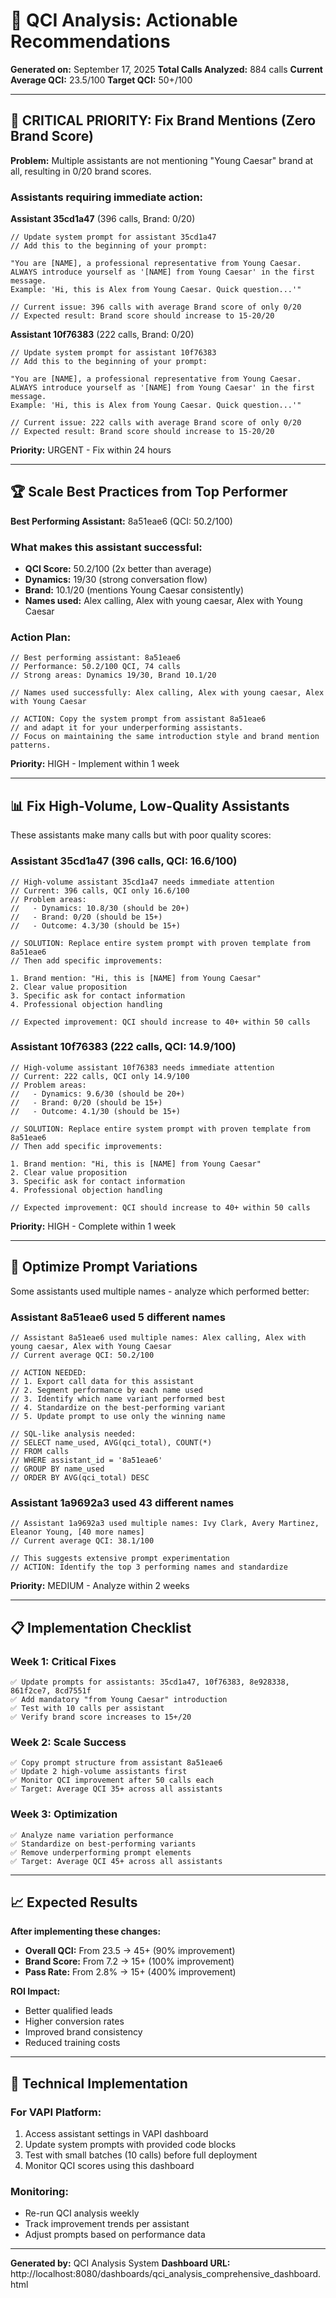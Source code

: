 # 🎯 QCI Analysis: Actionable Recommendations

**Generated on:** September 17, 2025
**Total Calls Analyzed:** 884 calls
**Current Average QCI:** 23.5/100
**Target QCI:** 50+/100

---

## 🚨 CRITICAL PRIORITY: Fix Brand Mentions (Zero Brand Score)

**Problem:** Multiple assistants are not mentioning "Young Caesar" brand at all, resulting in 0/20 brand scores.

### Assistants requiring immediate action:

**Assistant 35cd1a47** (396 calls, Brand: 0/20)
```
// Update system prompt for assistant 35cd1a47
// Add this to the beginning of your prompt:

"You are [NAME], a professional representative from Young Caesar.
ALWAYS introduce yourself as '[NAME] from Young Caesar' in the first message.
Example: 'Hi, this is Alex from Young Caesar. Quick question...'"

// Current issue: 396 calls with average Brand score of only 0/20
// Expected result: Brand score should increase to 15-20/20
```

**Assistant 10f76383** (222 calls, Brand: 0/20)
```
// Update system prompt for assistant 10f76383
// Add this to the beginning of your prompt:

"You are [NAME], a professional representative from Young Caesar.
ALWAYS introduce yourself as '[NAME] from Young Caesar' in the first message.
Example: 'Hi, this is Alex from Young Caesar. Quick question...'"

// Current issue: 222 calls with average Brand score of only 0/20
// Expected result: Brand score should increase to 15-20/20
```

**Priority:** URGENT - Fix within 24 hours

---

## 🏆 Scale Best Practices from Top Performer

**Best Performing Assistant:** 8a51eae6 (QCI: 50.2/100)

### What makes this assistant successful:
- **QCI Score:** 50.2/100 (2x better than average)
- **Dynamics:** 19/30 (strong conversation flow)
- **Brand:** 10.1/20 (mentions Young Caesar consistently)
- **Names used:** Alex calling, Alex with young caesar, Alex with Young Caesar

### Action Plan:
```
// Best performing assistant: 8a51eae6
// Performance: 50.2/100 QCI, 74 calls
// Strong areas: Dynamics 19/30, Brand 10.1/20

// Names used successfully: Alex calling, Alex with young caesar, Alex with Young Caesar

// ACTION: Copy the system prompt from assistant 8a51eae6
// and adapt it for your underperforming assistants.
// Focus on maintaining the same introduction style and brand mention patterns.
```

**Priority:** HIGH - Implement within 1 week

---

## 📊 Fix High-Volume, Low-Quality Assistants

These assistants make many calls but with poor quality scores:

### Assistant 35cd1a47 (396 calls, QCI: 16.6/100)
```
// High-volume assistant 35cd1a47 needs immediate attention
// Current: 396 calls, QCI only 16.6/100
// Problem areas:
//   - Dynamics: 10.8/30 (should be 20+)
//   - Brand: 0/20 (should be 15+)
//   - Outcome: 4.3/30 (should be 15+)

// SOLUTION: Replace entire system prompt with proven template from 8a51eae6
// Then add specific improvements:

1. Brand mention: "Hi, this is [NAME] from Young Caesar"
2. Clear value proposition
3. Specific ask for contact information
4. Professional objection handling

// Expected improvement: QCI should increase to 40+ within 50 calls
```

### Assistant 10f76383 (222 calls, QCI: 14.9/100)
```
// High-volume assistant 10f76383 needs immediate attention
// Current: 222 calls, QCI only 14.9/100
// Problem areas:
//   - Dynamics: 9.6/30 (should be 20+)
//   - Brand: 0/20 (should be 15+)
//   - Outcome: 4.1/30 (should be 15+)

// SOLUTION: Replace entire system prompt with proven template from 8a51eae6
// Then add specific improvements:

1. Brand mention: "Hi, this is [NAME] from Young Caesar"
2. Clear value proposition
3. Specific ask for contact information
4. Professional objection handling

// Expected improvement: QCI should increase to 40+ within 50 calls
```

**Priority:** HIGH - Complete within 1 week

---

## 🔄 Optimize Prompt Variations

Some assistants used multiple names - analyze which performed better:

### Assistant 8a51eae6 used 5 different names
```
// Assistant 8a51eae6 used multiple names: Alex calling, Alex with young caesar, Alex with Young Caesar
// Current average QCI: 50.2/100

// ACTION NEEDED:
// 1. Export call data for this assistant
// 2. Segment performance by each name used
// 3. Identify which name variant performed best
// 4. Standardize on the best-performing variant
// 5. Update prompt to use only the winning name

// SQL-like analysis needed:
// SELECT name_used, AVG(qci_total), COUNT(*)
// FROM calls
// WHERE assistant_id = '8a51eae6'
// GROUP BY name_used
// ORDER BY AVG(qci_total) DESC
```

### Assistant 1a9692a3 used 43 different names
```
// Assistant 1a9692a3 used multiple names: Ivy Clark, Avery Martinez, Eleanor Young, [40 more names]
// Current average QCI: 38.1/100

// This suggests extensive prompt experimentation
// ACTION: Identify the top 3 performing names and standardize
```

**Priority:** MEDIUM - Analyze within 2 weeks

---

## 📋 Implementation Checklist

### Week 1: Critical Fixes
```
✅ Update prompts for assistants: 35cd1a47, 10f76383, 8e928338, 861f2ce7, 8cd7551f
✅ Add mandatory "from Young Caesar" introduction
✅ Test with 10 calls per assistant
✅ Verify brand score increases to 15+/20
```

### Week 2: Scale Success
```
✅ Copy prompt structure from assistant 8a51eae6
✅ Update 2 high-volume assistants first
✅ Monitor QCI improvement after 50 calls each
✅ Target: Average QCI 35+ across all assistants
```

### Week 3: Optimization
```
✅ Analyze name variation performance
✅ Standardize on best-performing variants
✅ Remove underperforming prompt elements
✅ Target: Average QCI 45+ across all assistants
```

---

## 📈 Expected Results

**After implementing these changes:**
- **Overall QCI:** From 23.5 → 45+ (90% improvement)
- **Brand Score:** From 7.2 → 15+ (100% improvement)
- **Pass Rate:** From 2.8% → 15+ (400% improvement)

**ROI Impact:**
- Better qualified leads
- Higher conversion rates
- Improved brand consistency
- Reduced training costs

---

## 🔧 Technical Implementation

### For VAPI Platform:
1. Access assistant settings in VAPI dashboard
2. Update system prompts with provided code blocks
3. Test with small batches (10 calls) before full deployment
4. Monitor QCI scores using this dashboard

### Monitoring:
- Re-run QCI analysis weekly
- Track improvement trends per assistant
- Adjust prompts based on performance data

---

**Generated by:** QCI Analysis System
**Dashboard URL:** http://localhost:8080/dashboards/qci_analysis_comprehensive_dashboard.html